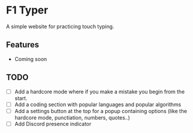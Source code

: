 # F1 Typer
A simple website for practicing touch typing.

## Features
- Coming soon

## TODO
- [ ] Add a hardcore mode where if you make a mistake you begin from the start.
- [ ] Add a coding section with popular languages and popular algorithms
- [ ] Add a settings button at the top for a popup containing options (like the hardcore mode, punctiation, numbers, quotes..)
- [ ] Add Discord presence indicator
